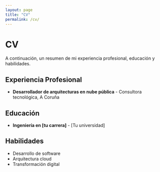 ```yaml
---
layout: page
title: "CV"
permalink: /cv/
---
```


# CV

A continuación, un resumen de mi experiencia profesional, educación y habilidades.

## Experiencia Profesional
- **Desarrollador de arquitecturas en nube pública** - Consultora tecnológica, A Coruña

## Educación
- **Ingeniería en [tu carrera]** - [Tu universidad]

## Habilidades
- Desarrollo de software
- Arquitectura cloud
- Transformación digital
